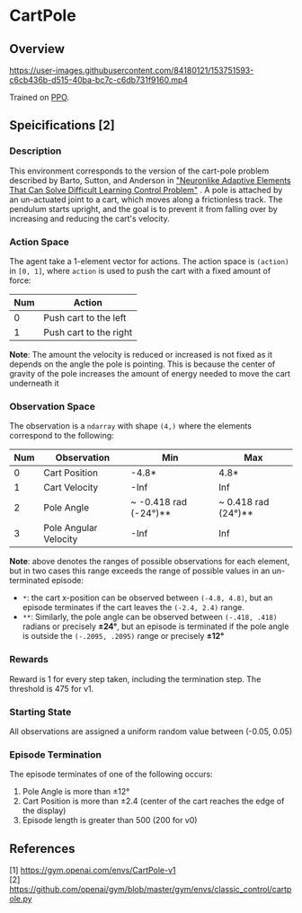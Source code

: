 # CartPole

## Overview

https://user-images.githubusercontent.com/84180121/153751593-c6cb436b-d515-40ba-bc7c-c6db731f9160.mp4

Trained on [PPO](https://github.com/lexiconium/RL-Gym-PyTorch/tree/main/CartPole/PPO).

## Speicifications [2]

### Description

This environment corresponds to the version of the cart-pole problem described by Barto, Sutton, and Anderson
in ["Neuronlike Adaptive Elements That Can Solve Difficult Learning Control Problem"](https://ieeexplore.ieee.org/document/6313077)
. A pole is attached by an un-actuated joint to a cart, which moves along a frictionless track. The pendulum starts
upright, and the goal is to prevent it from falling over by increasing and reducing the cart's velocity.

### Action Space

The agent take a 1-element vector for actions. The action space is `(action)` in `[0, 1]`, where `action` is used to
push the cart with a fixed amount of force:

| Num | Action                 |
|-----|------------------------|
| 0   | Push cart to the left  |
| 1   | Push cart to the right |

**Note**: The amount the velocity is reduced or increased is not fixed as it depends on the angle the pole is pointing. This
is because the center of gravity of the pole increases the amount of energy needed to move the cart underneath it

### Observation Space

The observation is a `ndarray` with shape `(4,)` where the elements correspond to the following:

| Num | Observation           | Min                  | Max                |
|-----|-----------------------|----------------------|--------------------|
| 0   | Cart Position         | -4.8*                 | 4.8*                |
| 1   | Cart Velocity         | -Inf                 | Inf                |
| 2   | Pole Angle            | ~ -0.418 rad (-24°)** | ~ 0.418 rad (24°)** |
| 3   | Pole Angular Velocity | -Inf                 | Inf                |

**Note**: above denotes the ranges of possible observations for each element, but in two cases this range exceeds the
range of possible values in an un-terminated episode:

- `*`: the cart x-position can be observed between `(-4.8, 4.8)`, but an episode terminates if the cart leaves the
  `(-2.4, 2.4)` range.
- `**`: Similarly, the pole angle can be observed between  `(-.418, .418)` radians or precisely **±24°**, but an episode
  is terminated if the pole angle is outside the `(-.2095, .2095)` range or precisely **±12°**

### Rewards

Reward is 1 for every step taken, including the termination step. The threshold is 475 for v1.

### Starting State

All observations are assigned a uniform random value between (-0.05, 0.05)

### Episode Termination

The episode terminates of one of the following occurs:

1. Pole Angle is more than ±12°
2. Cart Position is more than ±2.4 (center of the cart reaches the edge of the display)
3. Episode length is greater than 500 (200 for v0)

## References

[1] https://gym.openai.com/envs/CartPole-v1 \
[2] https://github.com/openai/gym/blob/master/gym/envs/classic_control/cartpole.py
